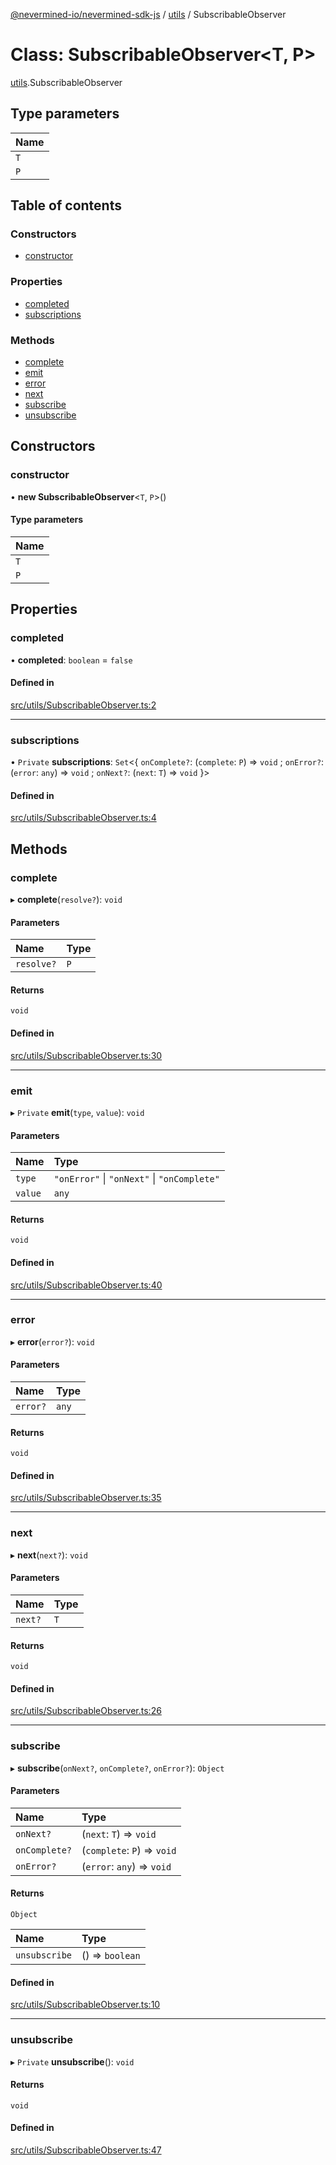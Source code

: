 [@nevermined-io/nevermined-sdk-js](../code-reference.md) / [utils](../modules/utils.md) / SubscribableObserver

# Class: SubscribableObserver<T, P\>

[utils](../modules/utils.md).SubscribableObserver

## Type parameters

| Name |
| :------ |
| `T` |
| `P` |

## Table of contents

### Constructors

- [constructor](utils.SubscribableObserver.md#constructor)

### Properties

- [completed](utils.SubscribableObserver.md#completed)
- [subscriptions](utils.SubscribableObserver.md#subscriptions)

### Methods

- [complete](utils.SubscribableObserver.md#complete)
- [emit](utils.SubscribableObserver.md#emit)
- [error](utils.SubscribableObserver.md#error)
- [next](utils.SubscribableObserver.md#next)
- [subscribe](utils.SubscribableObserver.md#subscribe)
- [unsubscribe](utils.SubscribableObserver.md#unsubscribe)

## Constructors

### constructor

• **new SubscribableObserver**<`T`, `P`\>()

#### Type parameters

| Name |
| :------ |
| `T` |
| `P` |

## Properties

### completed

• **completed**: `boolean` = `false`

#### Defined in

[src/utils/SubscribableObserver.ts:2](https://github.com/nevermined-io/sdk-js/blob/be45ac6/src/utils/SubscribableObserver.ts#L2)

___

### subscriptions

• `Private` **subscriptions**: `Set`<{ `onComplete?`: (`complete`: `P`) => `void` ; `onError?`: (`error`: `any`) => `void` ; `onNext?`: (`next`: `T`) => `void`  }\>

#### Defined in

[src/utils/SubscribableObserver.ts:4](https://github.com/nevermined-io/sdk-js/blob/be45ac6/src/utils/SubscribableObserver.ts#L4)

## Methods

### complete

▸ **complete**(`resolve?`): `void`

#### Parameters

| Name | Type |
| :------ | :------ |
| `resolve?` | `P` |

#### Returns

`void`

#### Defined in

[src/utils/SubscribableObserver.ts:30](https://github.com/nevermined-io/sdk-js/blob/be45ac6/src/utils/SubscribableObserver.ts#L30)

___

### emit

▸ `Private` **emit**(`type`, `value`): `void`

#### Parameters

| Name | Type |
| :------ | :------ |
| `type` | ``"onError"`` \| ``"onNext"`` \| ``"onComplete"`` |
| `value` | `any` |

#### Returns

`void`

#### Defined in

[src/utils/SubscribableObserver.ts:40](https://github.com/nevermined-io/sdk-js/blob/be45ac6/src/utils/SubscribableObserver.ts#L40)

___

### error

▸ **error**(`error?`): `void`

#### Parameters

| Name | Type |
| :------ | :------ |
| `error?` | `any` |

#### Returns

`void`

#### Defined in

[src/utils/SubscribableObserver.ts:35](https://github.com/nevermined-io/sdk-js/blob/be45ac6/src/utils/SubscribableObserver.ts#L35)

___

### next

▸ **next**(`next?`): `void`

#### Parameters

| Name | Type |
| :------ | :------ |
| `next?` | `T` |

#### Returns

`void`

#### Defined in

[src/utils/SubscribableObserver.ts:26](https://github.com/nevermined-io/sdk-js/blob/be45ac6/src/utils/SubscribableObserver.ts#L26)

___

### subscribe

▸ **subscribe**(`onNext?`, `onComplete?`, `onError?`): `Object`

#### Parameters

| Name | Type |
| :------ | :------ |
| `onNext?` | (`next`: `T`) => `void` |
| `onComplete?` | (`complete`: `P`) => `void` |
| `onError?` | (`error`: `any`) => `void` |

#### Returns

`Object`

| Name | Type |
| :------ | :------ |
| `unsubscribe` | () => `boolean` |

#### Defined in

[src/utils/SubscribableObserver.ts:10](https://github.com/nevermined-io/sdk-js/blob/be45ac6/src/utils/SubscribableObserver.ts#L10)

___

### unsubscribe

▸ `Private` **unsubscribe**(): `void`

#### Returns

`void`

#### Defined in

[src/utils/SubscribableObserver.ts:47](https://github.com/nevermined-io/sdk-js/blob/be45ac6/src/utils/SubscribableObserver.ts#L47)
